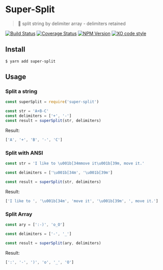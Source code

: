# Super-Split

> 🔪  split string by delimiter array - delimiters retained

[![Build Status](https://travis-ci.org/F1LT3R/super-split.svg?branch=master)](https://travis-ci.org/F1LT3R/super-split)
[![Coverage Status](https://coveralls.io/repos/github/F1LT3R/super-split/badge.svg?branch=master)](https://coveralls.io/github/F1LT3R/super-split?branch=master)
[![NPM Version](https://img.shields.io/npm/v/super-split.svg)](https://www.npmjs.com/package/super-split)
[![XO code style](https://img.shields.io/badge/code_style-XO-5ed9c7.svg)](https://github.com/sindresorhus/xo)

## Install

```
$ yarn add super-split
```

## Usage

### Split a string

```js
const superSplit = require('super-split')

const str = 'A+B-C'
const delimiters = ['+', '-']
const result = superSplit(str, delimiters)
```

Result:

```js
['A', '+', 'B', '-', 'C']
```

### Split with ANSI

```js
const str = 'I like to \u001b[34mmove it\u001b[39m, move it.'

const delimiters = ['\u001b[34m', '\u001b[39m']

const result = superSplit(str, delimiters)
```

Result:

```js
['I like to ', '\u001b[34m', 'move it', '\u001b[39m', ', move it.']
```


### Split Array

```js
const ary = [':-)', 'o_O']

const delimiters = ['-', '_']

const result = superSplit(ary, delimiters)
```

Result:

```js
[':', '-', ')', 'o', '_', 'O']
```
